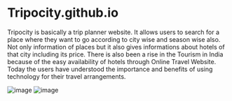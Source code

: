 # Tripocity.github.io


Tripocity is basically a trip planner website. It allows users to search for a place where they want to go according to city wise and season wise also. Not only information of places but it also gives informations about hotels of that city including its price.
There is also been a rise in the Tourism in India because of the easy availability of hotels through Online Travel Website. Today the users have understood the importance and benefits of using technology for their travel arrangements.

![image](https://user-images.githubusercontent.com/98210740/216806481-6b1106c8-89f7-4560-96dc-984b3cee752d.png)
![image](https://user-images.githubusercontent.com/98210740/216806566-da874651-b7b7-43ed-8af7-ba3d0187b57c.png)
